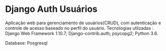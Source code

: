 # Django Auth Usuários
 
Aplicação web para gerenciamento de usuários(CRUD), com autenticação e controle de acesso baseado no perfil do usuário.
Tecnologias utlizadas : 
	Django Web Framework 1.10.7;
	Django-contrib.auth;
	psycopg2;
	Python 3.6.
	
Database: Posgresql


